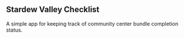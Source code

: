 Stardew Valley Checklist
--
A simple app for keeping track of community center bundle completion status.
